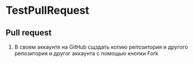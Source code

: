 # TestPullRequest

## Pull request
1. В своем аккаунте на GitHub сщздать копию репозитория и другого репозитория и другог аккаунта с помощью кнопки Fork